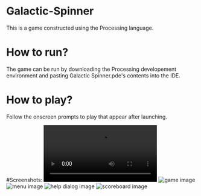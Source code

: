 # Galactic-Spinner
This is a game constructed using the Processing language.

# How to run? 
The game can be run by downloading the Processing developement environment and pasting Galactic Spinner.pde's contents into
the IDE. 

# How to play? 
Follow the onscreen prompts to play that appear after launching.

#Screenshots:
![menu image](https://zippy.gfycat.com/SleepyHairyArrowworm.webm)
![game image](https://i.imgur.com/lug80oi.png)
![menu image](https://i.imgur.com/FyQ7UvJ.png)
![help dialog image](https://i.imgur.com/HgX8srT.png)
![scoreboard image](https://i.imgur.com/NcJZlhe.png)
